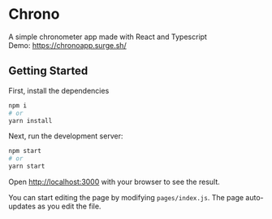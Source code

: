 # Chrono
A simple chronometer app made with React and Typescript  
Demo: https://chronoapp.surge.sh/

## Getting Started

First, install the dependencies

```bash
npm i
# or
yarn install
```

Next, run the development server:

```bash
npm start
# or
yarn start
```

Open [http://localhost:3000](http://localhost:3000) with your browser to see the result.

You can start editing the page by modifying `pages/index.js`. The page auto-updates as you edit the file.
